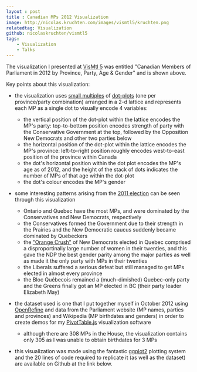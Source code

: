 ```yaml
---
layout : post
title : Canadian MPs 2012 Visualization
image: http://nicolas.kruchten.com/images/vismtl5/kruchten.png
relatedtag: Visualization
github: nicolaskruchten/vismtl5
tags:
    - Visualization
    - Talks
---
```


The visualization I presented at [VisMtl 5][vm] was entitled "Canadian Members of Parliament in 2012 by Province, Party, Age & Gender" and is shown above.

<!-- more -->

Key points about this visualization:

* the visualization uses [small multiples][sm] of [dot-plots][dp] (one per province/party combination) arranged in a 2-d lattice and represents each MP as a single dot to visually encode 4 variables: 
    * the vertical position of the dot-plot within the lattice encodes the MP's party: top-to-bottom position encodes strength of party with the Conservative Government at the top, followed by the Opposition New Democrats and other two parties below
    * the horizontal position of the dot-plot within the lattice encodes the MP's province: left-to-right position roughly encodes west-to-east position of the province within Canada
    * the dot's horizontal position within the dot plot encodes the MP's age as of 2012, and the height of the stack of dots indicates the number of MPs of that age within the dot-plot
    * the dot's colour encodes the MP's gender

* some interesting patterns arising from the [2011 election][el] can be seen through this visualization
    * Ontario and Quebec have the most MPs, and were dominated by the Conservatives and New Democrats, respectively
    * the Conservatives formed the Government due to their strength in the Prairies and the New Democratic caucus suddenly became dominated by Quebeckers
    * the ["Orange Crush"][oc] of New Democrats elected in Quebec comprised a disproportinally large number of women in their twenties, and this gave the NDP the best gender parity among the major parties as well as made it the only party with MPs in their twenties
    * the Liberals suffered a serious defeat but still managed to get MPs elected in almost every province
    * the Bloc Québecois remained a (much-dimished) Quebec-only party and the Greens finally got an MP elected in BC (their party leader Elizabeth May)

* the dataset used is one that I put together myself in October 2012 using [OpenRefine][or] and data from the Parliament website (MP names, parties and provinces) and Wikipedia (MP birthdates and genders) in order to create demos for my [PivotTable.js][pv] visualization software
    * although there are 308 MPs in the House, the visualization contains only 305 as I was unable to obtain birthdates for 3 MPs

* this visualization was made using the fantastic [ggplot2][gg] plotting system and the 20 lines of code required to replicate it (as well as the dataset) are available on Github at the link below.

[oc]: http://en.wikipedia.org/wiki/History_of_the_New_Democratic_Party#Historical_Breakthrough_and_Official_Opposition
[el]: http://en.wikipedia.org/wiki/Canadian_federal_election,_2011
[or]: http://openrefine.org/
[sm]: http://en.wikipedia.org/wiki/Small_multiple
[gg]: http://ggplot2.org/
[dp]: http://en.wikipedia.org/wiki/Dot_plot_%28statistics%29
[pv]: http://nicolas.kruchten.com/pivottable
[vm]: http://nicolas.kruchten.com/content/2015/03/vismtl5/
